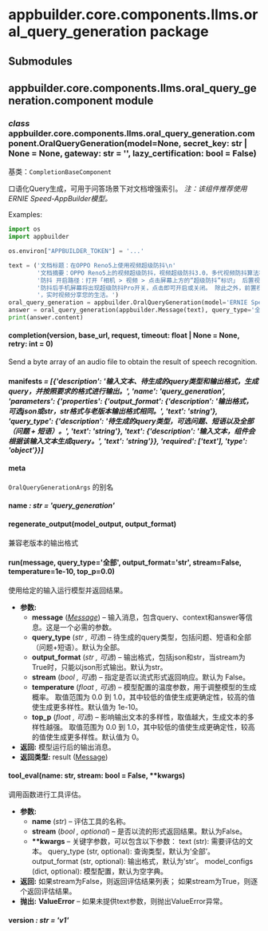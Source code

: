 # appbuilder.core.components.llms.oral_query_generation package

## Submodules

## appbuilder.core.components.llms.oral_query_generation.component module

### *class* appbuilder.core.components.llms.oral_query_generation.component.OralQueryGeneration(model=None, secret_key: str | None = None, gateway: str = '', lazy_certification: bool = False)

基类：`CompletionBaseComponent`

口语化Query生成，可用于问答场景下对文档增强索引。
 *注：该组件推荐使用ERNIE Speed-AppBuilder模型。*

Examples:

```python
import os
import appbuilder

os.environ["APPBUILDER_TOKEN"] = '...'

text = ('文档标题：在OPPO Reno5上使用视频超级防抖\n'
        '文档摘要：OPPO Reno5上的视频超级防抖，视频超级防抖3.0，多代视频防抖算法积累，这一代依旧超级防抖超级稳。 开启视频超级'
        '防抖 开启路径：打开「相机 > 视频 > 点击屏幕上方的“超级防抖”标识」 后置视频同时支持超级防抖和超级防抖Pro功能，开启超级'
        '防抖后手机屏幕将出现超级防抖Pro开关，点击即可开启或关闭。 除此之外，前置视频同样加持防抖算法，边走边拍也能稳定聚焦脸部'
        '，实时视频分享您的生活。')
oral_query_generation = appbuilder.OralQueryGeneration(model='ERNIE Speed-AppBuilder')
answer = oral_query_generation(appbuilder.Message(text), query_type='全部', output_format='str')
print(answer.content)
```

#### completion(version, base_url, request, timeout: float | None = None, retry: int = 0)

Send a byte array of an audio file to obtain the result of speech recognition.

#### manifests *= [{'description': '输入文本、待生成的query类型和输出格式，生成query，并按照要求的格式进行输出。', 'name': 'query_generation', 'parameters': {'properties': {'output_format': {'description': '输出格式，可选json或str，str格式与老版本输出格式相同。', 'text': 'string'}, 'query_type': {'description': '待生成的query类型，可选问题、短语以及全部（问题 + 短语）。', 'text': 'string'}, 'text': {'description': '输入文本，组件会根据该输入文本生成query。', 'text': 'string'}}, 'required': ['text'], 'type': 'object'}}]*

#### meta

`OralQueryGenerationArgs` 的别名

#### name *: str* *= 'query_generation'*

#### regenerate_output(model_output, output_format)

兼容老版本的输出格式

#### run(message, query_type='全部', output_format='str', stream=False, temperature=1e-10, top_p=0.0)

使用给定的输入运行模型并返回结果。

* **参数:**
  * **message** ([*Message*](appbuilder.core.md#appbuilder.core.message.Message)) – 输入消息，包含query、context和answer等信息。这是一个必需的参数。
  * **query_type** (*str* *,*  *可选*) – 待生成的query类型，包括问题、短语和全部（问题+短语）。默认为全部。
  * **output_format** (*str* *,*  *可选*) – 输出格式，包括json和str，当stream为True时，只能以json形式输出。默认为str。
  * **stream** (*bool* *,*  *可选*) – 指定是否以流式形式返回响应。默认为 False。
  * **temperature** (*float* *,*  *可选*) – 模型配置的温度参数，用于调整模型的生成概率。
    取值范围为 0.0 到 1.0，其中较低的值使生成更确定性，较高的值使生成更多样性。默认值为 1e-10。
  * **top_p** (*float* *,*  *可选*) – 影响输出文本的多样性，取值越大，生成文本的多样性越强。
    取值范围为 0.0 到 1.0，其中较低的值使生成更确定性，较高的值使生成更多样性。默认值为 0。
* **返回:**
  模型运行后的输出消息。
* **返回类型:**
  result ([Message](appbuilder.core.md#appbuilder.core.message.Message))

#### tool_eval(name: str, stream: bool = False, \*\*kwargs)

调用函数进行工具评估。

* **参数:**
  * **name** (*str*) – 评估工具的名称。
  * **stream** (*bool* *,* *optional*) – 是否以流的形式返回结果。默认为False。
  * **\*\*kwargs** – 关键字参数，可以包含以下参数：
    text (str): 需要评估的文本。
    query_type (str, optional): 查询类型，默认为’全部’。
    output_format (str, optional): 输出格式，默认为’str’。
    model_configs (dict, optional): 模型配置，默认为空字典。
* **返回:**
  如果stream为False，则返回评估结果列表；
  如果stream为True，则逐个返回评估结果。
* **抛出:**
  **ValueError** – 如果未提供text参数，则抛出ValueError异常。

#### version *: str* *= 'v1'*
